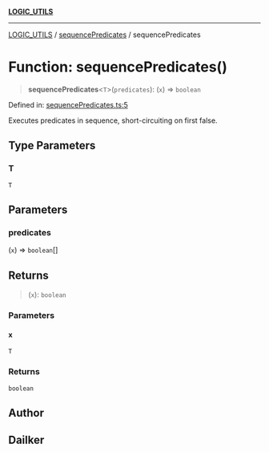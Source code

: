 [**LOGIC_UTILS**](../../README.md)

***

[LOGIC_UTILS](../../README.md) / [sequencePredicates](../README.md) / sequencePredicates

# Function: sequencePredicates()

> **sequencePredicates**\<`T`\>(`predicates`): (`x`) => `boolean`

Defined in: [sequencePredicates.ts:5](https://github.com/dailker/everyutil/blob/8ebd741383aff061deffff96bf58a9059d1b9944/src/logic/sequencePredicates.ts#L5)

Executes predicates in sequence, short-circuiting on first false.

## Type Parameters

### T

`T`

## Parameters

### predicates

(`x`) => `boolean`[]

## Returns

> (`x`): `boolean`

### Parameters

#### x

`T`

### Returns

`boolean`

## Author

## Dailker

